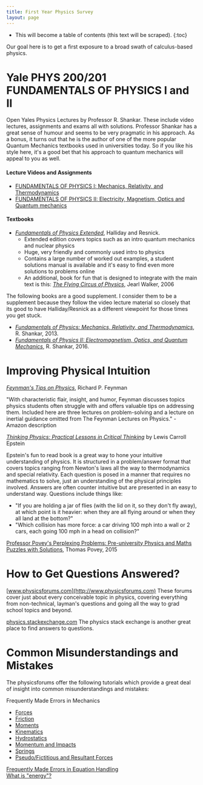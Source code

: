 ```yaml
---
title: First Year Physics Survey
layout: page
---
```


* This will become a table of contents (this text will be scraped).
{:toc}

Our goal here is to get a first exposure to a broad swath of calculus-based physics.

# Yale PHYS 200/201 FUNDAMENTALS OF PHYSICS I and II
Open Yales Physics Lectures by Professor R. Shankar. These include video lectures, assignments and exams all with solutions. Professor Shankar has a great sense of humour and seems to be very pragmatic in his approach. As a bonus, it turns out that he is the author of one of the more popular Quantum Mechanics textbooks used in universities today. So if you like his style here, it's a good bet that his approach to quantum mechanics will appeal to you as well.

#### Lecture Videos and Assignments
+ [FUNDAMENTALS OF PHYSICS I: Mechanics, Relativity, and Thermodynamics](http://oyc.yale.edu/physics/phys-200)  
+ [FUNDAMENTALS OF PHYSICS II: Electricity, Magnetism, Optics and Quantum mechanics](http://oyc.yale.edu/physics/phys-201)


#### Textbooks
+ [*Fundamentals of Physics Extended*](https://www.amazon.com/Fundamentals-Physics-Extended-David-Halliday/dp/1118230728), Halliday and Resnick.
  + Extended edition covers topics such as an intro quantum mechanics and nuclear physics
  + Huge, very friendly and commonly used intro to physics
  + Contains a large number of worked out examples, a student solutions manual is available and it's easy to find even more solutions to problems online 
  + An additional, book for fun that is designed to integrate with the main text is this: [*The Flying Circus of Physics*](https://www.amazon.com/gp/product/0471762733), Jearl Walker, 2006

The following books are a good supplement. I consider them to be a supplement because they follow the video lecture material so closely that its good to have Halliday/Resnick as a different viewpoint for those times you get stuck.
+ [*Fundamentals of Physics: Mechanics, Relativity, and Thermodynamics*](http://www.amazon.com/Fundamentals-Physics-Mechanics-Relativity-Thermodynamics/dp/0300192207), R. Shankar, 2013.
+ [*Fundamentals of Physics II: Electromagnetism, Optics, and Quantum Mechanics*](https://www.amazon.com/Fundamentals-Physics-II-Electromagnetism-Mechanics/dp/0300212364), R. Shankar, 2016.


# Improving Physical Intuition

[*Feynman's Tips on Physics*](http://www.amazon.com/Feynmans-Tips-Physics-Reflections-Problem-Solving/dp/0465027970), Richard P. Feynman

"With characteristic flair, insight, and humor, Feynman discusses topics physics students often struggle with and offers valuable tips on addressing them. Included here are three lectures on problem-solving and a lecture on inertial guidance omitted from The Feynman Lectures on Physics." - Amazon description

[*Thinking Physics: Practical Lessons in Critical Thinking*](http://www.amazon.com/Thinking-Physics-Practical-Lessons-Critical/dp/0935218068)
by Lewis Carroll Epstein

Epstein's fun to read book is a great way to hone your intuitive understanding of physics. It is structured in a problem/answer format that covers topics ranging from Newton's laws all the way to thermodynamics and special relativity. Each question is posed in a manner that requires no mathematics to solve, just an understanding of the physical principles involved. Answers are often counter intuitive but are presented in an easy to understand way. Questions include things like:

+ "If you are holding a jar of flies (with the lid on it, so they don't fly away), at which point is it heavier: when they are all flying around or when they all land at the bottom?"  
+ "Which collision has more force: a car driving 100 mph into a wall or 2 cars, each going 100 mph in a head on collision?"

[Professor Povey's Perplexing Problems: Pre-university Physics and Maths Puzzles with Solutions](https://www.amazon.com/gp/product/1780747756), Thomas Povey, 2015


# How to Get Questions Answered?

[www.physicsforums.com](http://www.physicsforums.com)
These forums cover just about every conceivable topic in physics, covering everything from non-technical, layman's questions and going all the way to grad school topics and beyond.

[physics.stackexchange.com](physics.stackexchange.com)
The physics stack exchange is another great place to find answers to questions.
# Common Misunderstandings and Mistakes

The physicsforums offer the following tutorials which provide a great deal of insight into common misunderstandings and mistakes:

Frequently Made Errors in Mechanics
+ [Forces](https://www.physicsforums.com/insights/frequently-made-errors-mechanics-forces/)
+ [Friction](https://www.physicsforums.com/insights/frequently-made-errors-mechanics-friction/)
+ [Moments](https://www.physicsforums.com/insights/frequently-made-errors-mechanics-moments/)
+ [Kinematics](https://www.physicsforums.com/insights/frequently-made-errors-mechanics-kinematics/)
+ [Hydrostatics](https://www.physicsforums.com/insights/frequently-made-errors-mechanics-hydrostatics/)
+ [Momentum and Impacts](https://www.physicsforums.com/insights/frequently-made-errors-mechanics-momentum-impacts/)
+ [Springs](https://www.physicsforums.com/insights/frequently-made-errors-mechanics-springs/)
+ [Pseudo/Fictitious and Resultant Forces](https://www.physicsforums.com/insights/frequently-made-errors-pseudo-resultant-forces/)

[Frequently Made Errors in Equation Handling](https://www.physicsforums.com/insights/frequently-made-errors-equation-handling/)  
[What is "energy"?](https://www.physicsforums.com/insights/what-is-energy/)
